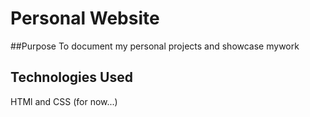 # Personal Website

##Purpose To document my personal projects and showcase mywork

## Technologies Used

HTMl and CSS (for now...)

